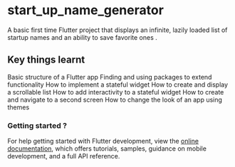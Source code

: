 # start_up_name_generator

A basic first time Flutter project that displays an infinite, lazily loaded list of startup names and an ability to save favorite ones .

## Key things learnt

Basic structure of a Flutter app
Finding and using packages to extend functionality
How to implement a stateful widget
How to create and display a scrollable list
How to add interactivity to a stateful widget
How to create and navigate to a second screen
How to change the look of an app using themes

### Getting started ?

For help getting started with Flutter development, view the
[online documentation](https://docs.flutter.dev/), which offers tutorials,
samples, guidance on mobile development, and a full API reference.
